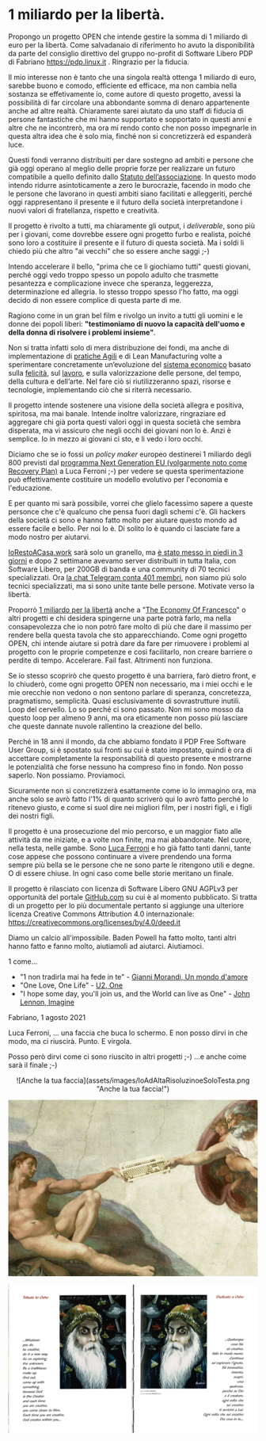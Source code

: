 # 1 miliardo per la libertà.

Propongo un progetto OPEN che intende gestire la somma di 1 miliardo di euro per la libertà. Come salvadanaio di riferimento ho avuto la disponibilità da parte del consiglio direttivo del gruppo no-profit di Software Libero PDP di Fabriano https://pdp.linux.it . Ringrazio per la fiducia.

Il mio interesse non è tanto che una singola realtà ottenga 1 miliardo di euro, sarebbe buono e comodo, efficiente ed efficace, ma non cambia nella sostanza se effetivamente io, come autore di questo progetto, avessi la possibilità di far circolare una abbondante somma di denaro appartenente anche ad altre realtà. Chiaramente sarei aiutato da uno staff di fiducia di persone fantastiche che mi hanno supportato e sopportato in questi anni e altre che ne incontrerò, ma ora mi rendo conto che non posso impegnarle in questa altra idea che è solo mia, finché non si concretizzerà ed espanderà luce.

Questi fondi verranno distribuiti per dare sostegno ad ambiti e persone che già oggi operano al meglio delle proprie forze per realizzare un futuro compatibile a quello definito dallo [Statuto dell’associazione](assets/doc/PDP_Statuto_2003.pdf). In questo modo intendo ridurre asintoticamente a zero le burocrazie, facendo in modo che le persone che lavorano in questi ambiti siano facilitati e alleggeriti, perché oggi rappresentano il presente e il futuro della società interpretandone i nuovi valori di fratellanza, rispetto e creatività. 

Il progetto è rivolto a tutti, ma chiaramente gli output, i *deliverable*, sono più per i giovani, come dovrebbe essere ogni progetto furbo e realista, poiché sono loro a costituire il presente e il futuro di questa società. Ma i soldi li chiedo più che altro "ai vecchi" che so essere anche saggi ;-)

Intendo accelerare il bello, "prima che ce li giochiamo tutti" questi giovani, perché oggi vedo troppo spesso un popolo adulto che trasmette pesantezza e complicazione
invece che speranza, leggerezza, determinazione ed allegria. Io stesso troppo spesso l'ho fatto, ma oggi decido di non essere complice di questa parte di me.

Ragiono come in un gran bel film e rivolgo un invito a tutti gli uomini e le donne dei popoli liberi: **"testimoniamo di nuovo la capacità dell'uomo e della donna di risolvere i problemi insieme"**.

Non si tratta infatti solo di mera distribuzione dei fondi, ma anche di implementazione di [pratiche Agili](https://agilemanifesto.org/iso/it/manifesto.html) e di Lean Manufacturing volte a sperimentare concretamente un’evoluzione del [sistema economico](https://it.wikipedia.org/wiki/Economia) basato sulla [felicità](https://it.wikipedia.org/wiki/Felicit%C3%A0_interna_lorda), sul [lavoro](https://it.wikipedia.org/wiki/Lavoro), e sulla valorizzazione delle persone, del tempo, della cultura e dell’arte. Nel fare ciò si riutilizzeranno spazi, risorse e tecnologie, implementando ciò che si riterrà necessario.

Il progetto intende sostenere una visione della società allegra e positiva, spiritosa, ma mai banale. Intende inoltre valorizzare, ringraziare ed aggregare chi già porta questi valori oggi in questa società che sembra disperata, ma vi assicuro che negli occhi dei giovani non lo è. Anzi è semplice. Io in mezzo ai giovani ci sto, e li vedo i loro occhi.

Diciamo che se io fossi un *policy maker* europeo destinerei 1 miliardo degli 800 previsti dal [programma Next Generation EU (volgarmente noto come Recovery Plan)](https://ec.europa.eu/info/strategy/recovery-plan-europe_it) a Luca Ferroni ;-) per vedere se questa sperimentazione può effettivamente costituire un modello evolutivo per l'economia e l'educazione.

E per quanto mi sarà possibile, vorrei che glielo facessimo sapere a queste personce che c'è qualcuno che pensa fuori dagli schemi c'è. Gli hackers della società ci sono e hanno fatto molto per aiutare questo mondo ad essere facile e bello. Per noi lo è. Di solito lo è quando ci lasciate fare a modo nostro per aiutarvi.

[IoRestoACasa.work](https://iorestoacasa.work) sarà solo un granello, ma [è stato messo in piedi in 3 giorni](https://iorestoacasa.work/rassegna-stampa.html) e dopo 2 settimane avevamo server distribuiti in tutta Italia, con Software Libero, per 200GB di banda e una community di 70 tecnici specializzati. Ora [la chat Telegram conta 401 membri](https://t.me/iorestoacasawork), non siamo più solo tecnici specializzati, ma si sono unite tante belle persone. Motivate verso la libertà.

Proporrò [1 miliardo per la libertà](https://github.com/feroda/1) anche a "[The Economy Of Francesco](https://francescoeconomy.org/it/)" o altri progetti e chi desidera spingerne una parte potrà farlo, ma nella consapevolezza che io non potrò fare molto di più che dare il massimo per rendere bella questa tavola che sto apparecchiando. Come ogni progetto OPEN, chi intende aiutare si potrà dare da fare per rimuovere i problemi al progetto con le proprie competenze e così facilitarlo, non creare barriere o perdite di tempo. Accelerare. Fail fast. Altrimenti non funziona.

Se io stesso scoprirò che questo progetto è una barriera, farò dietro front, e lo chiuderò, come ogni progetto OPEN non necessario, ma i miei occhi e le mie orecchie non vedono o non sentono parlare di speranza, concretezza, pragmatismo, semplicità. Quasi esclusivamente di sovrastrutture inutili. Loop del cervello. Lo so perché ci sono passato. Non mi sono mosso da questo loop per almeno 9 anni, ma ora eticamente non posso più lasciare che queste dannate nuvole rallentino la creazione del bello.

Perché in 18 anni il mondo, da che abbiamo fondato il PDP Free Software User Group, si è spostato sui fronti su cui è stato impostato, quindi è ora di accettare completamente la responsabilità di questo presente e mostrarne le potenzialità che forse nessuno ha compreso fino in fondo. Non posso saperlo. Non possiamo. Proviamoci.

Sicuramente non si concretizzerà esattamente come io lo immagino ora, ma anche solo se avrò fatto l'1% di quanto scriverò qui lo avrò fatto perché lo ritenevo giusto, e come si suol dire nei migliori film, per i nostri figli, e i figli dei nostri figli.

Il progetto è una prosecuzione del mio percorso, e un maggior fiato alle attività da me iniziate, e a volte non finite, ma mai abbandonate. Nel cuore, nella testa, nelle gambe. Sono [Luca Ferroni](https://www.lucaferroni.it) e ho già fatto tanti danni, tante cose appese che possono continuare a vivere prendendo una forma sempre più bella se le persone che ne sono parte le ritengono utili e degne. O di essere chiuse. In ogni caso come belle storie meritano un finale.

Il progetto è rilasciato con licenza di Software Libero GNU AGPLv3 per opportunità del portale [GitHub.com](https://github.com) su cui è al momento pubblicato. Si tratta di un progetto per lo più documentale pertanto si aggiunge una ulteriore licenza Creative Commons Attribution 4.0 internazionale: https://creativecommons.org/licenses/by/4.0/deed.it 

Diamo un calcio all'impossibile. Baden Powell ha fatto molto, tanti altri hanno fatto e fanno molto, aiutiamoli ad aiutarci. Aiutiamoci. 

1 come... 

* "1 non tradirla mai ha fede in te" - [Gianni Morandi, Un mondo d'amore](https://youtu.be/2c_xoz1gCgU)
* "One Love, One Life" - [U2, One](https://youtu.be/ftjEcrrf7r0)
* "I hope some day, you'll join us, and the World can live as One" - [John Lennon, Imagine](https://youtu.be/EJ72bYyEtBg)

Fabriano, 1 agosto 2021

Luca Ferroni, 
... una faccia che buca lo schermo. E non posso dirvi in che modo, ma ci riuscirà. Punto. E virgola.

Posso però dirvi come ci sono riuscito in altri progetti ;-) ...e anche come sarà il finale ;-)

<p style="text-align: center;">
![Anche la tua faccia](assets/images/IoAdAltaRisoluzinoeSoloTesta.png "Anche la tua faccia!")
</p>

![La creazione 2.0](assets/images/LaCreazioneDiAdamoConLaTastieraDalFOSDEM.jpg "La creazione 2.0")

![Creatività](assets/images/Osho.jpg "Creatività by Osho, tratto da *diecinumeriperconosceredio* - Verdirosi")
